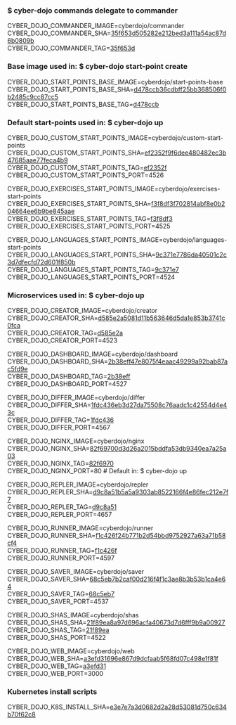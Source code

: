 ### $ cyber-dojo commands delegate to commander

CYBER_DOJO_COMMANDER_IMAGE=cyberdojo/commander  
CYBER_DOJO_COMMANDER_SHA=[35f653d505282e212bed3a111a54ac87d6b0809b](https://github.com/cyber-dojo/commander/commit/35f653d505282e212bed3a111a54ac87d6b0809b)  
CYBER_DOJO_COMMANDER_TAG=[35f653d](https://hub.docker.com/layers/cyberdojo/commander/35f653d/images/sha256-0109ebb2388ba394e16abe99464f359e449d51685ee8340eea4e459c33e04ac1)  

### Base image used in: $ cyber-dojo start-point create

CYBER_DOJO_START_POINTS_BASE_IMAGE=cyberdojo/start-points-base  
CYBER_DOJO_START_POINTS_BASE_SHA=[d478ccb36cdbff25bb368506f0b2485c9cc87cc5](https://github.com/cyber-dojo/start-points-base/commit/d478ccb36cdbff25bb368506f0b2485c9cc87cc5)  
CYBER_DOJO_START_POINTS_BASE_TAG=[d478ccb](https://hub.docker.com/layers/cyberdojo/start-points-base/d478ccb/images/sha256-402adefd8be573b4b0eead68436c2958e957df173c365e03c55bec5b0d3fd87e)  

### Default start-points used in: $ cyber-dojo up

CYBER_DOJO_CUSTOM_START_POINTS_IMAGE=cyberdojo/custom-start-points  
CYBER_DOJO_CUSTOM_START_POINTS_SHA=[ef2352f9f6dee480482ec3b47685aae77feca4b9](https://github.com/cyber-dojo/custom-start-points/commit/ef2352f9f6dee480482ec3b47685aae77feca4b9)  
CYBER_DOJO_CUSTOM_START_POINTS_TAG=[ef2352f](https://hub.docker.com/layers/cyberdojo/custom-start-points/ef2352f/images/sha256-1ea9ac6b3ad0e98b6b030e34cd30e330d09e0c9cc7eee7623ba06795364fd91e)  
CYBER_DOJO_CUSTOM_START_POINTS_PORT=4526

CYBER_DOJO_EXERCISES_START_POINTS_IMAGE=cyberdojo/exercises-start-points  
CYBER_DOJO_EXERCISES_START_POINTS_SHA=[f3f8df3f702814abf8e0b204664ee6b9be845aae](https://github.com/cyber-dojo/exercises-start-points/commit/f3f8df3f702814abf8e0b204664ee6b9be845aae)  
CYBER_DOJO_EXERCISES_START_POINTS_TAG=[f3f8df3](https://hub.docker.com/layers/cyberdojo/exercises-start-points/f3f8df3/images/sha256-a35d35f14c2821011312a10756a5ea58924a2d51f35454b972595e745d2e1dca)  
CYBER_DOJO_EXERCISES_START_POINTS_PORT=4525

CYBER_DOJO_LANGUAGES_START_POINTS_IMAGE=cyberdojo/languages-start-points  
CYBER_DOJO_LANGUAGES_START_POINTS_SHA=[9c371e7786da40501c2c3d7dfecfd72d601f850b](https://github.com/cyber-dojo/languages-start-points/commit/9c371e7786da40501c2c3d7dfecfd72d601f850b)  
CYBER_DOJO_LANGUAGES_START_POINTS_TAG=[9c371e7](https://hub.docker.com/layers/cyberdojo/languages-start-points/9c371e7/images/sha256-38fbf3fcb54d089858bc4006e99d014eea493ddb09a93817d4d3238d0f472c08)  
CYBER_DOJO_LANGUAGES_START_POINTS_PORT=4524

### Microservices used in: $ cyber-dojo up

CYBER_DOJO_CREATOR_IMAGE=cyberdojo/creator  
CYBER_DOJO_CREATOR_SHA=[d585e2a5081d11b563646d5da1e853b3741c0fca](https://github.com/cyber-dojo/creator/commit/d585e2a5081d11b563646d5da1e853b3741c0fca)  
CYBER_DOJO_CREATOR_TAG=[d585e2a](https://hub.docker.com/layers/cyberdojo/creator/d585e2a/images/sha256-b8213551c807bfe87f145df9dea7fe25ab9c9d6c2bc58564c702ddfd5551c2ef)  
CYBER_DOJO_CREATOR_PORT=4523

CYBER_DOJO_DASHBOARD_IMAGE=cyberdojo/dashboard  
CYBER_DOJO_DASHBOARD_SHA=[2b38eff47e8075f4eaac49299a92bab87ac5fd9e](https://github.com/cyber-dojo/dashboard/commit/2b38eff47e8075f4eaac49299a92bab87ac5fd9e)  
CYBER_DOJO_DASHBOARD_TAG=[2b38eff](https://hub.docker.com/layers/cyberdojo/dashboard/2b38eff/images/sha256-64a228d1a8095009d25fd2cccf3d7ebceeacd9193b99d3ff1b8fa4cf48c6560e)  
CYBER_DOJO_DASHBOARD_PORT=4527

CYBER_DOJO_DIFFER_IMAGE=cyberdojo/differ  
CYBER_DOJO_DIFFER_SHA=[1fdc436eb3d27da75508c76aadc1c42554d4e43c](https://github.com/cyber-dojo/differ/commit/1fdc436eb3d27da75508c76aadc1c42554d4e43c)  
CYBER_DOJO_DIFFER_TAG=[1fdc436](https://hub.docker.com/layers/cyberdojo/differ/1fdc436/images/sha256-82382c3d50905b3560aa72e08688ff8fd8e9dd0b2c508ab2d657ebfb9ea8aa7a)  
CYBER_DOJO_DIFFER_PORT=4567

CYBER_DOJO_NGINX_IMAGE=cyberdojo/nginx  
CYBER_DOJO_NGINX_SHA=[82f69700d3d26a2015bddfa53db9340ea7a25a03](https://github.com/cyber-dojo/nginx/commit/82f69700d3d26a2015bddfa53db9340ea7a25a03)  
CYBER_DOJO_NGINX_TAG=[82f6970](https://hub.docker.com/layers/cyberdojo/nginx/82f6970/images/sha256-cfb69262c881901e650bf3ce2e1054104fade95ec4550b43a0998fa7cc79b7d0)  
CYBER_DOJO_NGINX_PORT=80 # Default in: $ cyber-dojo up

CYBER_DOJO_REPLER_IMAGE=cyberdojo/repler  
CYBER_DOJO_REPLER_SHA=[d9c8a51b5a5a9303ab8522166f4e86fec212e7f7](https://github.com/cyber-dojo/repler/commit/d9c8a51b5a5a9303ab8522166f4e86fec212e7f7)  
CYBER_DOJO_REPLER_TAG=[d9c8a51](https://hub.docker.com/layers/cyberdojo/repler/d9c8a51/images/sha256-87273073e7bb095335e46ec206897a73e9df0c330fc57b5b4c56d2580038c34f)  
CYBER_DOJO_REPLER_PORT=4657

CYBER_DOJO_RUNNER_IMAGE=cyberdojo/runner  
CYBER_DOJO_RUNNER_SHA=[f1c426f24b771b2d54bbd9752927a63a71b58cf4](https://github.com/cyber-dojo/runner/commit/f1c426f24b771b2d54bbd9752927a63a71b58cf4)  
CYBER_DOJO_RUNNER_TAG=[f1c426f](https://hub.docker.com/layers/cyberdojo/runner/f1c426f/images/sha256-9e490165d5e8f8a8260a7be37595328c3e3ff74252c1ca312ae64f3ebfad1636)  
CYBER_DOJO_RUNNER_PORT=4597

CYBER_DOJO_SAVER_IMAGE=cyberdojo/saver  
CYBER_DOJO_SAVER_SHA=[68c5eb7b2caf00d216f4f1c3ae8b3b53b1ca4e64](https://github.com/cyber-dojo/saver/commit/68c5eb7b2caf00d216f4f1c3ae8b3b53b1ca4e64)  
CYBER_DOJO_SAVER_TAG=[68c5eb7](https://hub.docker.com/layers/cyberdojo/saver/68c5eb7/images/sha256-8ba413cc804ecac73779925f0d97a021e7c13a0cbd8dd24eaaf27e833c3619e2)  
CYBER_DOJO_SAVER_PORT=4537

CYBER_DOJO_SHAS_IMAGE=cyberdojo/shas  
CYBER_DOJO_SHAS_SHA=[21f89ea8a97d696acfa40673d7d6fff9b9a00927](https://github.com/cyber-dojo/shas/commit/21f89ea8a97d696acfa40673d7d6fff9b9a00927)  
CYBER_DOJO_SHAS_TAG=[21f89ea](https://hub.docker.com/layers/cyberdojo/shas/21f89ea/images/sha256-86c650f4da70239c7a3482f15b9023056f6b4c8906c844113a72c5c9f29243e1)  
CYBER_DOJO_SHAS_PORT=4522

CYBER_DOJO_WEB_IMAGE=cyberdojo/web  
CYBER_DOJO_WEB_SHA=[a3efd31696e867d9dcfaab5f68fd07c498e1f81f](https://github.com/cyber-dojo/web/commit/a3efd31696e867d9dcfaab5f68fd07c498e1f81f)  
CYBER_DOJO_WEB_TAG=[a3efd31](https://hub.docker.com/layers/cyberdojo/web/a3efd31/images/sha256-aad38bb3ae87c23a545e0509d3fa9eecbdc74ff75fc339191bcb08ad1e679a79)  
CYBER_DOJO_WEB_PORT=3000

### Kubernetes install scripts
CYBER_DOJO_K8S_INSTALL_SHA=[e3e7e7a3d0682d2a28d53081d750c634b70f62c8](https://github.com/cyber-dojo/k8s-install/commit/e3e7e7a3d0682d2a28d53081d750c634b70f62c8)  
